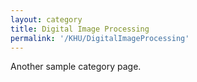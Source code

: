 ```yaml
---
layout: category
title: Digital Image Processing
permalink: '/KHU/DigitalImageProcessing'
---
```


Another sample category page.
